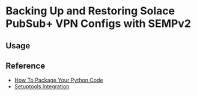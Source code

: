 # Backing Up and Restoring Solace PubSub+ VPN Configs with SEMPv2

## Usage

## Reference

* [How To Package Your Python Code](https://python-packaging.readthedocs.io/en/latest/index.html)
* [Setuptools Integration](https://click.palletsprojects.com/en/7.x/setuptools/#setuptools-integration)
